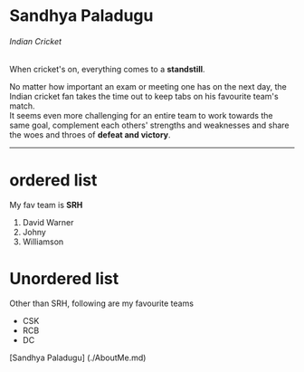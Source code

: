 # Sandhya Paladugu 
###### Indian Cricket 

When cricket's on, everything comes to a **standstill**.

No matter how important an exam or meeting one has on the next day, the Indian cricket fan takes the time out to keep tabs on his favourite team's match.<br>It seems even more challenging for an entire team to work towards the same goal, complement each others' strengths and weaknesses and share the woes and throes of **defeat and victory**.

-----------

# ordered list 
My fav team is **SRH**
1. David Warner
2. Johny
3. Williamson

# Unordered list
Other than SRH, following are my favourite teams
- CSK
- RCB
- DC

[Sandhya Paladugu] (./AboutMe.md)